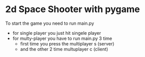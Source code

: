 <h1>2d Space Shooter with pygame</h1>

To start the game you need to run main.py
- for single player you just hit singele player 
- for multy-player you have to run main.py 3 time 
  - first time you press the multiplayer s (server)
  - and the other 2 time multuplayer c (client)
